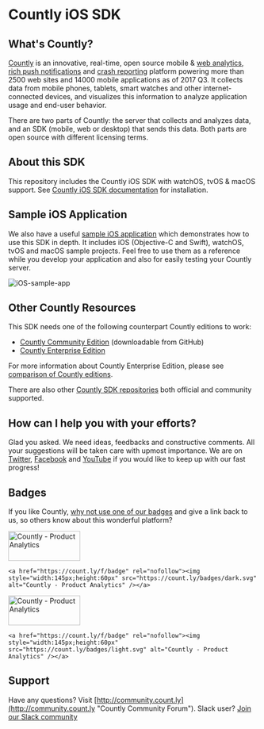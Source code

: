 # Countly iOS SDK

## What's Countly?
[Countly](http://count.ly) is an innovative, real-time, open source mobile & [web analytics](http://count.ly/web-analytics), [rich push notifications](http://count.ly/push-notifications) and [crash reporting](http://count.ly/crash-reports) platform powering more than 2500 web sites and 14000 mobile applications as of 2017 Q3. It collects data from mobile phones, tablets, smart watches and other internet-connected devices, and visualizes this information to analyze application usage and end-user behavior.

There are two parts of Countly: the server that collects and analyzes data, and an SDK (mobile, web or desktop) that sends this data. Both parts are open source with different licensing terms.

## About this SDK
This repository includes the Countly iOS SDK with watchOS, tvOS & macOS support. See [Countly iOS SDK documentation](http://resources.count.ly/v1.0/docs/countly-sdk-for-ios-and-os-x)  for installation.

## Sample iOS Application
We also have a useful [sample iOS application](https://github.com/Countly/countly-sample-ios) which demonstrates how to use this SDK in depth. It includes iOS (Objective-C and Swift), watchOS, tvOS and macOS sample projects. Feel free to use them as a reference while you develop your application and also for easily testing your Countly server.

![iOS-sample-app](https://count.ly/github/countly-ios-sample-app.png)

## Other Countly Resources
This SDK needs one of the following counterpart Countly editions to work: 

* [Countly Community Edition](https://github.com/Countly/countly-server) (downloadable from GitHub)
* [Countly Enterprise Edition](http://count.ly/product)

For more information about Countly Enterprise Edition, please see [comparison of Countly editions](https://count.ly/compare/).

There are also other [Countly SDK repositories](http://resources.count.ly/v1.0/docs/downloading-sdks) both official and community supported.

## How can I help you with your efforts?
Glad you asked. We need ideas, feedbacks and constructive comments. All your suggestions will be taken care with upmost importance. We are on [Twitter](http://twitter.com/gocountly), [Facebook](http://www.facebook.com/Countly) and [YouTube](https://www.youtube.com/user/GoCountly) if you would like to keep up with our fast progress!

## Badges
If you like Countly, [why not use one of our badges](https://count.ly/brand-assets) and give a link back to us, so others know about this wonderful platform? 

<a href="https://count.ly/f/badge" rel="nofollow"><img style="width:145px;height:60px" src="https://count.ly/badges/dark.svg" alt="Countly - Product Analytics" /></a>

    <a href="https://count.ly/f/badge" rel="nofollow"><img style="width:145px;height:60px" src="https://count.ly/badges/dark.svg" alt="Countly - Product Analytics" /></a>

<a href="https://count.ly/f/badge" rel="nofollow"><img style="width:145px;height:60px" src="https://count.ly/badges/light.svg" alt="Countly - Product Analytics" /></a>

    <a href="https://count.ly/f/badge" rel="nofollow"><img style="width:145px;height:60px" src="https://count.ly/badges/light.svg" alt="Countly - Product Analytics" /></a>

## Support
Have any questions? Visit [http://community.count.ly](http://community.count.ly "Countly Community Forum").
Slack user? [Join our Slack community](http://slack.count.ly)